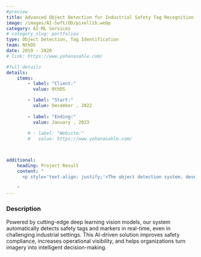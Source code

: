 ```yaml
---
#preview
title: Advanced Object Detection for Industrial Safety Tag Recognition
image: /images/AI-Soft/OD/pixellib.webp
category: AI-ML Services
# category_slug: portfolios
type: Object Detection, Tag Identification
team: NthDS
date: 2019 - 2020
# link: https://www.yohanasahle.com/

#full details
details:
    items:
        - label: "Client:"
          value: NthDS

        - label: "Start:"
          value: December , 2022
        
        - label: "Ending:"
          value: January , 2023
        
        # - label: "Website:"
        #   value: https://www.yohanasahle.com/



additional:
    heading: Project Result
    content: "
      <p style='text-align: justify;'>The object detection system, developed using PixelLib, consistently achieved an accuracy rate of over 95% in various industrial environments. The model demonstrated reliable performance, even in challenging conditions such as low light, partial obstructions, and environmental noise. Solutions to address issues like lighting fluctuations and tag wear were successfully integrated, ensuring the system's robustness and dependability. By quickly and accurately identifying safety tags, the system plays a crucial role in enhancing safety compliance, reducing human error, and streamlining inspection processes. In conclusion, this project highlights how deep learning, powered by PixelLib, can deliver highly efficient, automated systems that significantly improve both operational efficiency and safety in industrial applications.</p>
      
    "
---
```


### Description

Powered by cutting-edge deep learning vision models, our system automatically detects safety tags and markers in real-time, even in challenging industrial settings. This AI-driven solution improves safety compliance, increases operational visibility, and helps organizations turn imagery into intelligent decision-making.



